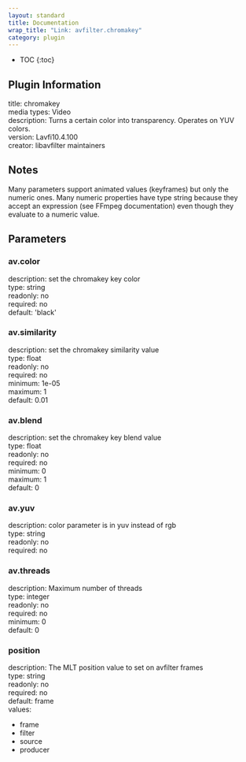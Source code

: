 ```yaml
---
layout: standard
title: Documentation
wrap_title: "Link: avfilter.chromakey"
category: plugin
---
```

* TOC
{:toc}

## Plugin Information

title: chromakey  
media types:
Video  
description: Turns a certain color into transparency. Operates on YUV colors.  
version: Lavfi10.4.100  
creator: libavfilter maintainers  

## Notes

Many parameters support animated values (keyframes) but only the numeric ones. Many numeric properties have type string because they accept an expression (see FFmpeg documentation) even though they evaluate to a numeric value.

## Parameters

### av.color

  
description:
set the chromakey key color  
type: string  
readonly: no  
required: no  
default: 'black'  

### av.similarity

  
description:
set the chromakey similarity value  
type: float  
readonly: no  
required: no  
minimum: 1e-05  
maximum: 1  
default: 0.01  

### av.blend

  
description:
set the chromakey key blend value  
type: float  
readonly: no  
required: no  
minimum: 0  
maximum: 1  
default: 0  

### av.yuv

  
description:
color parameter is in yuv instead of rgb  
type: string  
readonly: no  
required: no  

### av.threads

  
description:
Maximum number of threads  
type: integer  
readonly: no  
required: no  
minimum: 0  
default: 0  

### position

  
description:
The MLT position value to set on avfilter frames  
type: string  
readonly: no  
required: no  
default: frame  
values:  

* frame
* filter
* source
* producer

